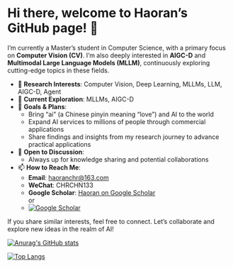 # Hi there, welcome to Haoran’s GitHub page! 👋

I’m currently a Master’s student in Computer Science, with a primary focus on **Computer Vision (CV)**. I’m also deeply interested in **AIGC-D** and **Multimodal Large Language Models (MLLM)**, continuously exploring cutting-edge topics in these fields.

- 🔭 **Research Interests**: Computer Vision, Deep Learning, MLLMs, LLM, AIGC-D, Agent  
- 🌱 **Current Exploration**: MLLMs, AIGC-D  
- 🎯 **Goals & Plans**:
  - Bring “ai” (a Chinese pinyin meaning “love”) and AI to the world  
  - Expand AI services to millions of people through commercial applications  
  - Share findings and insights from my research journey to advance practical applications  
- 💬 **Open to Discussion**:
  - Always up for knowledge sharing and potential collaborations  
- 📫 **How to Reach Me**:
  - **Email**: haoranchr@163.com  
  - **WeChat**: CHRCHN133  
  - **Google Scholar**: [Haoran on Google Scholar](https://scholar.google.com/citations?user=o6krwYkAAAAJ&hl=en)  
    or  
  - <a href="https://scholar.google.com/citations?user=o6krwYkAAAAJ&hl=en" target="_blank">
      <img src="https://img.shields.io/badge/Google%20Scholar-Haoran-blue?logo=googlescholar" alt="Google Scholar">
    </a>

If you share similar interests, feel free to connect. Let’s collaborate and explore new ideas in the realm of AI!

[![Anurag's GitHub stats](https://github-readme-stats.vercel.app/api?username=MuskAI)](https://github.com/anuraghazra/github-readme-stats)

[![Top Langs](https://github-readme-stats.vercel.app/api/top-langs/?username=MuskAI&layout=compact)](https://github.com/anuraghazra/github-readme-stats)
